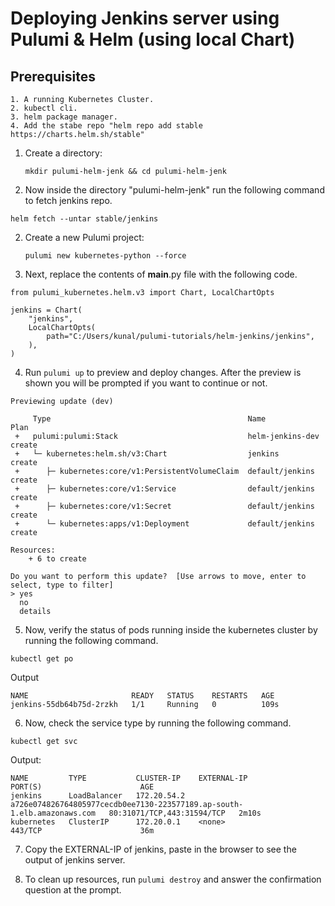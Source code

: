 # Deploying Jenkins server using Pulumi & Helm (using local Chart) 

## Prerequisites
```
1. A running Kubernetes Cluster.
2. kubectl cli.
3. helm package manager.
4. Add the stabe repo "helm repo add stable https://charts.helm.sh/stable"

```

1. Create a directory:

    ```
    mkdir pulumi-helm-jenk && cd pulumi-helm-jenk
    
    ```
2. Now inside the directory "pulumi-helm-jenk" run the following command to fetch jenkins repo.
```
helm fetch --untar stable/jenkins

```
2. Create a new Pulumi project:

    ```
    pulumi new kubernetes-python --force
    
    ```
3. Next, replace the contents of __main__.py file with the following code.
```
from pulumi_kubernetes.helm.v3 import Chart, LocalChartOpts

jenkins = Chart(
    "jenkins",
    LocalChartOpts(
        path="C:/Users/kunal/pulumi-tutorials/helm-jenkins/jenkins",
    ),
)

```

4. Run `pulumi up` to preview and deploy changes.  After the preview is shown you will be
    prompted if you want to continue or not.
```
Previewing update (dev)

     Type                                            Name              Plan
 +   pulumi:pulumi:Stack                             helm-jenkins-dev  create
 +   └─ kubernetes:helm.sh/v3:Chart                  jenkins           create
 +      ├─ kubernetes:core/v1:PersistentVolumeClaim  default/jenkins   create
 +      ├─ kubernetes:core/v1:Service                default/jenkins   create
 +      ├─ kubernetes:core/v1:Secret                 default/jenkins   create
 +      └─ kubernetes:apps/v1:Deployment             default/jenkins   create                                                              
 
Resources:
    + 6 to create

Do you want to perform this update?  [Use arrows to move, enter to select, type to filter]
> yes
  no
  details

```

5. Now, verify the status of pods running inside the kubernetes cluster by running the following command.
```
kubectl get po

```
Output

```
NAME                       READY   STATUS    RESTARTS   AGE
jenkins-55db64b75d-2rzkh   1/1     Running   0          109s

```

6. Now, check the service type by running the following command.
```
kubectl get svc

```
Output:

```
NAME         TYPE           CLUSTER-IP    EXTERNAL-IP                                                        PORT(S)                      AGE
jenkins      LoadBalancer   172.20.54.2   a726e074826764805977cecdb0ee7130-223577189.ap-south-1.elb.amazonaws.com   80:31071/TCP,443:31594/TCP   2m10s
kubernetes   ClusterIP      172.20.0.1    <none>                                                                    443/TCP                      36m

```

7. Copy the EXTERNAL-IP of jenkins, paste in the browser to see the output of jenkins server.

8. To clean up resources, run `pulumi destroy` and answer the confirmation question at the prompt.
